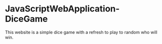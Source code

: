 # JavaScriptWebApplication-DiceGame
This website is a simple dice game with a refresh to play to random who will win.
